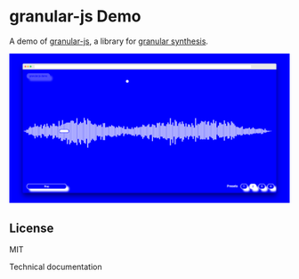 # granular-js Demo

A demo of [granular-js](https://github.com/philippfromme/granular-js), a library for [granular synthesis](https://en.wikipedia.org/wiki/Granular_synthesis).

![Screenshot](./docs/screenshot.png)

## License

MIT


Technical documentation
